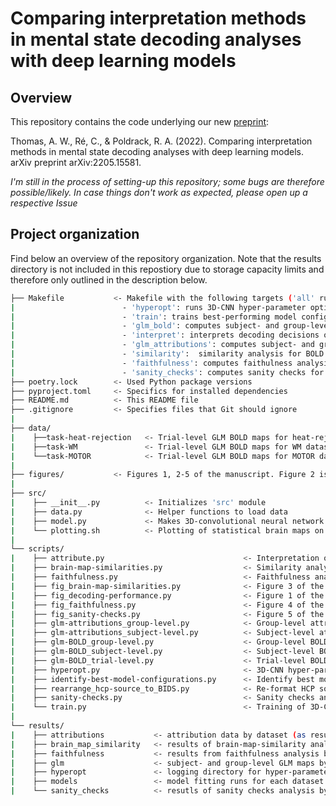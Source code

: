 # Comparing interpretation methods in mental state decoding analyses with deep learning models

## Overview

This repository contains the code underlying our new [preprint](https://arxiv.org/abs/2205.15581): 

Thomas, A. W., Ré, C., & Poldrack, R. A. (2022). Comparing interpretation methods in mental state decoding analyses with deep learning models. arXiv preprint arXiv:2205.15581. 

*I'm still in the process of setting-up this repository; some bugs are therefore possible/likely. In case things don't work as expected, please open up a respective Issue*

## Project organization

Find below an overview of the repository organization. Note that the results directory is not included in this repostiory due to storage capacity limits and therefore only outlined in the description below.

```bash
├── Makefile           <- Makefile with the following targets ('all' runs all commands in sequence):
|                        - 'hyperopt': runs 3D-CNN hyper-parameter optimization for each dataset  
|                        - 'train': trains best-performing model configurations and creates Figure 1
|                        - 'glm_bold': computes subject- and group-level GLM maps for BOLD data
|                        - 'interpret': interprets decoding decisions of trained models
|                        - 'glm_attributions': computes subject- and group-level GLM maps for attribution data
|                        - 'similarity':  similarity analysis for BOLD and attributions GLM maps and creates Figure 3
|                        - 'faithfulness': computes faithulness analysis for attributions and creates Figure 4 
|                        - 'sanity_checks': computes sanity checks for attributions and creates Figure 5
├── poetry.lock        <- Used Python package versions
├── pyproject.toml     <- Specifics for installed dependencies
├── README.md          <- This README file
├── .gitignore         <- Specifies files that Git should ignore
|
├── data/
|    ├──task-heat-rejection   <- Trial-level GLM BOLD maps for heat-rejection dataset
|    ├──task-WM               <- Trial-level GLM BOLD maps for WM dataset
|    └──task-MOTOR            <- Trial-level GLM BOLD maps for MOTOR dataset
|
├── figures/           <- Figures 1, 2-5 of the manuscript. Figure 2 is created manually by the use of the brain maps resulting from the group-level GLM analysis scripts (ie., glm-BOLD_group-level.py and glm-attributions_group-level.py)
|
├── src/
|    ├── __init__.py          <- Initializes 'src' module
|    ├── data.py              <- Helper functions to load data
|    ├── model.py             <- Makes 3D-convolutional neural network
|    └── plotting.sh          <- Plotting of statistical brain maps on FSaverage surface
|
└── scripts/
|    ├── attribute.py                               <- Interpretation of model decoding decisions
|    ├── brain-map-similarities.py                  <- Similarity analysis of BOLD and attribution brain maps
|    ├── faithfulness.py                            <- Faithfulness analaysis of attributions
|    ├── fig_brain-map-similarities.py              <- Figure 3 of the manuscript
|    ├── fig_decoding-performance.py                <- Figure 1 of the manuscript
|    ├── fig_faithfulness.py                        <- Figure 4 of the manuscript
|    ├── fig_sanity-checks.py                       <- Figure 5 of the manuscript
|    ├── glm-attributions_group-level.py            <- Group-level attribution GLM maps
|    ├── glm-attributions_subject-level.py          <- Subject-level attribution GLM maps
|    ├── glm-BOLD_group-level.py                    <- Group-level BOLD GLM maps
|    ├── glm-BOLD_subject-level.py                  <- Subject-level BOLD GLM maps
|    ├── glm-BOLD_trial-level.py                    <- Trial-level BOLD GLM maps for WM and MOTOR datasets
|    ├── hyperopt.py                                <- 3D-CNN hyper-parameter optimization for each dataset
|    ├── identify-best-model-configurations.py      <- Identify best model configurations from hyperopt results
|    ├── rearrange_hcp-source_to_BIDS.py            <- Re-format HCP source data to BIDS-like format
|    ├── sanity-checks.py                           <- Sanity checks analysis
|    └── train.py                                   <- Training of 3D-CNN for a given dataset
|
└── results/
|    ├── attributions           <- attribution data by dataset (as resulting from attribute.py)
|    ├── brain_map_similarity   <- results of brain-map-similarity analysis by dataset (as resulting from brain-map-similarities.py)
|    ├── faithfulness           <- results from faithfulness analysis by dataset (as resulting from faithfulness.py)
|    ├── glm                    <- subject- and group-level GLM maps by dataset (as resulting from glm-*.py scripts)
|    ├── hyperopt               <- logging directory for hyper-parameter optimization by dataset (as resulting from hyperopt.py)
|    ├── models                 <- model fitting runs for each dataset (as resulting from train.py)
|    └── sanity_checks          <- resutls of sanity checks analysis by dataset (as resulting from sanity-checks.py) 
```